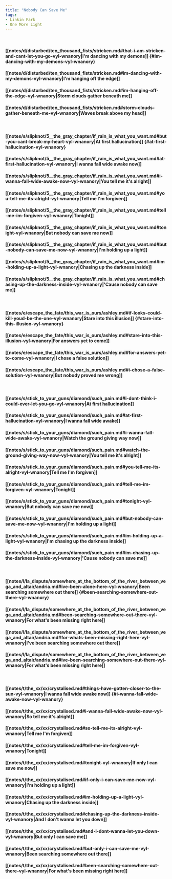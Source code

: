 ```yaml
---
title: "Nobody Can Save Me"
tags:
- Linkin Park
- One More Light
---
```

&nbsp;
#### [[notes/d/disturbed/ten_thousand_fists/stricken.md#that-i-am-stricken-and-cant-let-you-go-vyl-wnanory|I'm dancing with my demons]] {#im-dancing-with-my-demons-vyl-wnanory}
#### [[notes/d/disturbed/ten_thousand_fists/stricken.md#im-dancing-with-my-demons-vyl-wnanory|I'm hanging off the edge]]
#### [[notes/d/disturbed/ten_thousand_fists/stricken.md#im-hanging-off-the-edge-vyl-wnanory|Storm clouds gather beneath me]]
#### [[notes/d/disturbed/ten_thousand_fists/stricken.md#storm-clouds-gather-beneath-me-vyl-wnanory|Waves break above my head]]
&nbsp;
#### [[notes/s/slipknot/5__the_gray_chapter/if_rain_is_what_you_want.md#but-you-cant-break-my-heart-vyl-wnanory|At first hallucination]] {#at-first-hallucination-vyl-wnanory}
#### [[notes/s/slipknot/5__the_gray_chapter/if_rain_is_what_you_want.md#at-first-hallucination-vyl-wnanory|I wanna fall wide awake now]]
#### [[notes/s/slipknot/5__the_gray_chapter/if_rain_is_what_you_want.md#i-wanna-fall-wide-awake-now-vyl-wnanory|You tell me it's alright]]
#### [[notes/s/slipknot/5__the_gray_chapter/if_rain_is_what_you_want.md#you-tell-me-its-alright-vyl-wnanory|Tell me I'm forgiven]]
#### [[notes/s/slipknot/5__the_gray_chapter/if_rain_is_what_you_want.md#tell-me-im-forgiven-vyl-wnanory|Tonight]]
#### [[notes/s/slipknot/5__the_gray_chapter/if_rain_is_what_you_want.md#tonight-vyl-wnanory|But nobody can save me now]]
#### [[notes/s/slipknot/5__the_gray_chapter/if_rain_is_what_you_want.md#but-nobody-can-save-me-now-vyl-wnanory|I'm holding up a light]]
#### [[notes/s/slipknot/5__the_gray_chapter/if_rain_is_what_you_want.md#im-holding-up-a-light-vyl-wnanory|Chasing up the darkness inside]]
#### [[notes/s/slipknot/5__the_gray_chapter/if_rain_is_what_you_want.md#chasing-up-the-darkness-inside-vyl-wnanory|'Cause nobody can save me]]
&nbsp;
#### [[notes/e/escape_the_fate/this_war_is_ours/ashley.md#if-looks-could-kill-youd-be-the-one-vyl-wnanory|Stare into this illusion]] {#stare-into-this-illusion-vyl-wnanory}
#### [[notes/e/escape_the_fate/this_war_is_ours/ashley.md#stare-into-this-illusion-vyl-wnanory|For answers yet to come]]
#### [[notes/e/escape_the_fate/this_war_is_ours/ashley.md#for-answers-yet-to-come-vyl-wnanory|I chose a false solution]]
#### [[notes/e/escape_the_fate/this_war_is_ours/ashley.md#i-chose-a-false-solution-vyl-wnanory|But nobody proved me wrong]]
&nbsp;
#### [[notes/s/stick_to_your_guns/diamond/such_pain.md#i-dont-think-i-could-ever-let-you-go-vyl-wnanory|At first hallucination]]
#### [[notes/s/stick_to_your_guns/diamond/such_pain.md#at-first-hallucination-vyl-wnanory|I wanna fall wide awake]]
#### [[notes/s/stick_to_your_guns/diamond/such_pain.md#i-wanna-fall-wide-awake-vyl-wnanory|Watch the ground giving way now]]
#### [[notes/s/stick_to_your_guns/diamond/such_pain.md#watch-the-ground-giving-way-now-vyl-wnanory|You tell me it's alright]]
#### [[notes/s/stick_to_your_guns/diamond/such_pain.md#you-tell-me-its-alright-vyl-wnanory|Tell me I'm forgiven]]
#### [[notes/s/stick_to_your_guns/diamond/such_pain.md#tell-me-im-forgiven-vyl-wnanory|Tonight]]
#### [[notes/s/stick_to_your_guns/diamond/such_pain.md#tonight-vyl-wnanory|But nobody can save me now]]
#### [[notes/s/stick_to_your_guns/diamond/such_pain.md#but-nobody-can-save-me-now-vyl-wnanory|I'm holding up a light]]
#### [[notes/s/stick_to_your_guns/diamond/such_pain.md#im-holding-up-a-light-vyl-wnanory|I'm chasing up the darkness inside]]
#### [[notes/s/stick_to_your_guns/diamond/such_pain.md#im-chasing-up-the-darkness-inside-vyl-wnanory|'Cause nobody can save me]]
&nbsp;
#### [[notes/l/la_dispute/somewhere_at_the_bottom_of_the_river_between_vega_and_altair/andria.md#ive-been-alone-here-vyl-wnanory|Been searching somewhere out there]] {#been-searching-somewhere-out-there-vyl-wnanory}
#### [[notes/l/la_dispute/somewhere_at_the_bottom_of_the_river_between_vega_and_altair/andria.md#been-searching-somewhere-out-there-vyl-wnanory|For what's been missing right here]]
#### [[notes/l/la_dispute/somewhere_at_the_bottom_of_the_river_between_vega_and_altair/andria.md#for-whats-been-missing-right-here-vyl-wnanory|I've been searching somewhere out there]]
#### [[notes/l/la_dispute/somewhere_at_the_bottom_of_the_river_between_vega_and_altair/andria.md#ive-been-searching-somewhere-out-there-vyl-wnanory|For what's been missing right here]]
&nbsp;
#### [[notes/t/the_xx/xx/crystalised.md#things-have-gotten-closer-to-the-sun-vyl-wnanory|I wanna fall wide awake now]] {#i-wanna-fall-wide-awake-now-vyl-wnanory}
#### [[notes/t/the_xx/xx/crystalised.md#i-wanna-fall-wide-awake-now-vyl-wnanory|So tell me it's alright]]
#### [[notes/t/the_xx/xx/crystalised.md#so-tell-me-its-alright-vyl-wnanory|Tell me I'm forgiven]]
#### [[notes/t/the_xx/xx/crystalised.md#tell-me-im-forgiven-vyl-wnanory|Tonight]]
#### [[notes/t/the_xx/xx/crystalised.md#tonight-vyl-wnanory|If only I can save me now]]
#### [[notes/t/the_xx/xx/crystalised.md#if-only-i-can-save-me-now-vyl-wnanory|I'm holding up a light]]
#### [[notes/t/the_xx/xx/crystalised.md#im-holding-up-a-light-vyl-wnanory|Chasing up the darkness inside]]
#### [[notes/t/the_xx/xx/crystalised.md#chasing-up-the-darkness-inside-vyl-wnanory|And I don't wanna let you down]]
#### [[notes/t/the_xx/xx/crystalised.md#and-i-dont-wanna-let-you-down-vyl-wnanory|But only I can save me]]
#### [[notes/t/the_xx/xx/crystalised.md#but-only-i-can-save-me-vyl-wnanory|Been searching somewhere out there]]
#### [[notes/t/the_xx/xx/crystalised.md#been-searching-somewhere-out-there-vyl-wnanory|For what's been missing right here]]
